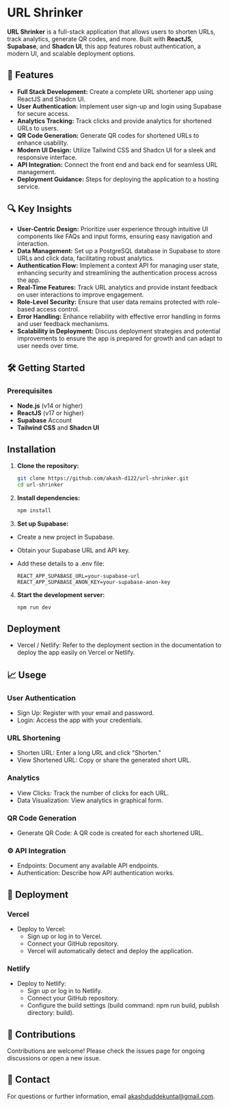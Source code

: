 
# URL Shrinker

**URL Shrinker** is a full-stack application that allows users to shorten URLs, track analytics, generate QR codes, and more. Built with **ReactJS**, **Supabase**, and **Shadcn UI**, this app features robust authentication, a modern UI, and scalable deployment options.




## 🚀 Features

- **Full Stack Development:** Create a complete URL shortener app using ReactJS and Shadcn UI.
- **User Authentication:** Implement user sign-up and login using Supabase for secure access.
- **Analytics Tracking:** Track clicks and provide analytics for shortened URLs to users.
- **QR Code Generation:** Generate QR codes for shortened URLs to enhance usability.
- **Modern UI Design:** Utilize Tailwind CSS and Shadcn UI for a sleek and responsive interface.
- **API Integration:** Connect the front end and back end for seamless URL management.
- **Deployment Guidance:** Steps for deploying the application to a hosting service.



## 🔍 Key Insights

- **User-Centric Design:** Prioritize user experience through intuitive UI components like FAQs and input forms, ensuring easy navigation and interaction.
- **Data Management:** Set up a PostgreSQL database in Supabase to store URLs and click data, facilitating robust analytics.
- **Authentication Flow:** Implement a context API for managing user state, enhancing security and streamlining the authentication process across the app.
- **Real-Time Features:** Track URL analytics and provide instant feedback on user interactions to improve engagement.
- **Role-Level Security:** Ensure that user data remains protected with role-based access control.
- **Error Handling:** Enhance reliability with effective error handling in forms and user feedback mechanisms.
- **Scalability in Deployment:** Discuss deployment strategies and potential improvements to ensure the app is prepared for growth and can adapt to user needs over time.



## 🛠️ Getting Started


### Prerequisites
- **Node.js** (v14 or higher)
- **ReactJS** (v17 or higher)
- **Supabase** Account
- **Tailwind CSS** and **Shadcn UI**
   
 ## Installation

 1. **Clone the repository:**
    ```bash
    git clone https://github.com/akash-d122/url-shrinker.git
    cd url-shrinker
    ```

 1. **Install dependencies:**

    ```bash
    npm install
    ```

 1. **Set up Supabase:**
   - Create a new project in Supabase.

   - Obtain your Supabase URL and API key.

   - Add these details to a .env file:

      ```env
      REACT_APP_SUPABASE_URL=your-supabase-url
      REACT_APP_SUPABASE_ANON_KEY=your-supabase-anon-key
      ```

 4. **Start the development server:**

    ```bash
    npm run dev
    ```
## Deployment

- Vercel / Netlify: Refer to the deployment section in the documentation to deploy the app easily on Vercel or Netlify.



## 📈 Usege

### User Authentication
- Sign Up: Register with your email and password.
- Login: Access the app with your credentials.
### URL Shortening
- Shorten URL: Enter a long URL and click "Shorten."
- View Shortened URL: Copy or share the generated short URL.
### Analytics
- View Clicks: Track the number of clicks for each URL.
- Data Visualization: View analytics in graphical form.
### QR Code Generation
- Generate QR Code: A QR code is created for each shortened URL.
### ⚙️ API Integration
- Endpoints: Document any available API endpoints.
- Authentication: Describe how API authentication works.
## 🚀 Deployment
### Vercel
   - Deploy to Vercel:
      - Sign up or log in to Vercel.
      - Connect your GitHub repository.
      - Vercel will automatically detect and deploy the application.
### Netlify
   - Deploy to Netlify:
      - Sign up or log in to Netlify.
      - Connect your GitHub repository.
      - Configure the build settings (build command: npm run build, publish directory: build).

## 🤝 Contributions
   Contributions are welcome! Please check the issues page for ongoing discussions or open a new issue.

## 📧 Contact
For questions or further information, email akashduddekunta@gmail.com.

